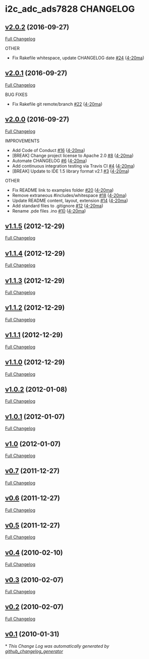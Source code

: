 # i2c_adc_ads7828 CHANGELOG

## [v2.0.2](https://github.com/4-20ma/i2c_adc_ads7828/tree/v2.0.2) (2016-09-27)
[Full Changelog](https://github.com/4-20ma/i2c_adc_ads7828/compare/v2.0.1...v2.0.2)

OTHER

- Fix Rakefile whitespace, update CHANGELOG date [\#24](https://github.com/4-20ma/i2c_adc_ads7828/pull/24) ([4-20ma](https://github.com/4-20ma))

## [v2.0.1](https://github.com/4-20ma/i2c_adc_ads7828/tree/v2.0.1) (2016-09-27)
[Full Changelog](https://github.com/4-20ma/i2c_adc_ads7828/compare/v2.0.0...v2.0.1)

BUG FIXES

- Fix Rakefile git remote/branch [\#22](https://github.com/4-20ma/i2c_adc_ads7828/pull/22) ([4-20ma](https://github.com/4-20ma))

## [v2.0.0](https://github.com/4-20ma/i2c_adc_ads7828/tree/v2.0.0) (2016-09-27)
[Full Changelog](https://github.com/4-20ma/i2c_adc_ads7828/compare/v1.1.5...v2.0.0)

IMPROVEMENTS

- Add Code of Conduct [\#16](https://github.com/4-20ma/i2c_adc_ads7828/pull/16) ([4-20ma](https://github.com/4-20ma))
- \[BREAK\] Change project license to Apache 2.0 [\#8](https://github.com/4-20ma/i2c_adc_ads7828/pull/8) ([4-20ma](https://github.com/4-20ma))
- Automate CHANGELOG [\#6](https://github.com/4-20ma/i2c_adc_ads7828/pull/6) ([4-20ma](https://github.com/4-20ma))
- Add continuous integration testing via Travis CI [\#4](https://github.com/4-20ma/i2c_adc_ads7828/pull/4) ([4-20ma](https://github.com/4-20ma))
- \[BREAK\] Update to IDE 1.5 library format v2.1 [\#3](https://github.com/4-20ma/i2c_adc_ads7828/pull/3) ([4-20ma](https://github.com/4-20ma))

OTHER

- Fix README link to examples folder [\#20](https://github.com/4-20ma/i2c_adc_ads7828/pull/20) ([4-20ma](https://github.com/4-20ma))
- Remove extraneous \#includes/whitespace [\#18](https://github.com/4-20ma/i2c_adc_ads7828/pull/18) ([4-20ma](https://github.com/4-20ma))
- Update README content, layout, extension [\#14](https://github.com/4-20ma/i2c_adc_ads7828/pull/14) ([4-20ma](https://github.com/4-20ma))
- Add standard files to .gitignore [\#12](https://github.com/4-20ma/i2c_adc_ads7828/pull/12) ([4-20ma](https://github.com/4-20ma))
- Rename .pde files .ino [\#10](https://github.com/4-20ma/i2c_adc_ads7828/pull/10) ([4-20ma](https://github.com/4-20ma))

## [v1.1.5](https://github.com/4-20ma/i2c_adc_ads7828/tree/v1.1.5) (2012-12-29)
[Full Changelog](https://github.com/4-20ma/i2c_adc_ads7828/compare/v1.1.4...v1.1.5)

## [v1.1.4](https://github.com/4-20ma/i2c_adc_ads7828/tree/v1.1.4) (2012-12-29)
[Full Changelog](https://github.com/4-20ma/i2c_adc_ads7828/compare/v1.1.3...v1.1.4)

## [v1.1.3](https://github.com/4-20ma/i2c_adc_ads7828/tree/v1.1.3) (2012-12-29)
[Full Changelog](https://github.com/4-20ma/i2c_adc_ads7828/compare/v1.1.2...v1.1.3)

## [v1.1.2](https://github.com/4-20ma/i2c_adc_ads7828/tree/v1.1.2) (2012-12-29)
[Full Changelog](https://github.com/4-20ma/i2c_adc_ads7828/compare/v1.1.1...v1.1.2)

## [v1.1.1](https://github.com/4-20ma/i2c_adc_ads7828/tree/v1.1.1) (2012-12-29)
[Full Changelog](https://github.com/4-20ma/i2c_adc_ads7828/compare/v1.1.0...v1.1.1)

## [v1.1.0](https://github.com/4-20ma/i2c_adc_ads7828/tree/v1.1.0) (2012-12-29)
[Full Changelog](https://github.com/4-20ma/i2c_adc_ads7828/compare/v1.0.2...v1.1.0)

## [v1.0.2](https://github.com/4-20ma/i2c_adc_ads7828/tree/v1.0.2) (2012-01-08)
[Full Changelog](https://github.com/4-20ma/i2c_adc_ads7828/compare/v1.0.1...v1.0.2)

## [v1.0.1](https://github.com/4-20ma/i2c_adc_ads7828/tree/v1.0.1) (2012-01-07)
[Full Changelog](https://github.com/4-20ma/i2c_adc_ads7828/compare/v1.0...v1.0.1)

## [v1.0](https://github.com/4-20ma/i2c_adc_ads7828/tree/v1.0) (2012-01-07)
[Full Changelog](https://github.com/4-20ma/i2c_adc_ads7828/compare/v0.7...v1.0)

## [v0.7](https://github.com/4-20ma/i2c_adc_ads7828/tree/v0.7) (2011-12-27)
[Full Changelog](https://github.com/4-20ma/i2c_adc_ads7828/compare/v0.6...v0.7)

## [v0.6](https://github.com/4-20ma/i2c_adc_ads7828/tree/v0.6) (2011-12-27)
[Full Changelog](https://github.com/4-20ma/i2c_adc_ads7828/compare/v0.5...v0.6)

## [v0.5](https://github.com/4-20ma/i2c_adc_ads7828/tree/v0.5) (2011-12-27)
[Full Changelog](https://github.com/4-20ma/i2c_adc_ads7828/compare/v0.4...v0.5)

## [v0.4](https://github.com/4-20ma/i2c_adc_ads7828/tree/v0.4) (2010-02-10)
[Full Changelog](https://github.com/4-20ma/i2c_adc_ads7828/compare/v0.3...v0.4)

## [v0.3](https://github.com/4-20ma/i2c_adc_ads7828/tree/v0.3) (2010-02-07)
[Full Changelog](https://github.com/4-20ma/i2c_adc_ads7828/compare/v0.2...v0.3)

## [v0.2](https://github.com/4-20ma/i2c_adc_ads7828/tree/v0.2) (2010-02-07)
[Full Changelog](https://github.com/4-20ma/i2c_adc_ads7828/compare/v0.1...v0.2)

## [v0.1](https://github.com/4-20ma/i2c_adc_ads7828/tree/v0.1) (2010-01-31)


\* *This Change Log was automatically generated by [github_changelog_generator](https://github.com/skywinder/Github-Changelog-Generator)*